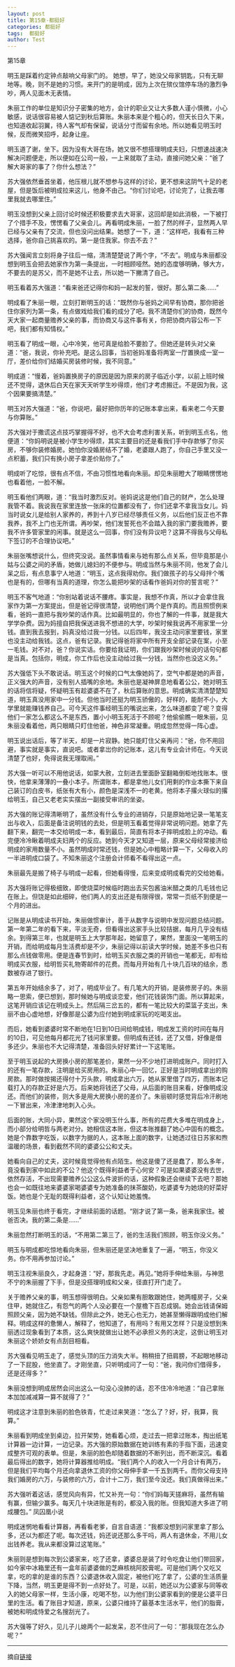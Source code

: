 ```yaml
---
layout: post
title: 第15章-都挺好
categories: 都挺好
tags:  都挺好
author: Test
---
```


第15章

明玉是踩着约定钟点敲响父母家门的。 她想，早了，她没父母家钥匙，只有无聊地等。晚，则不是她的习惯。来开门的是明成，因为上次在殡仪馆停车场的激烈争吵，两人见面木无表情。



朱丽工作的单位是知识分子密集的地方，会计的职业又让大多数人谨小慎微，小心敏感，说话很容易被人惦记到秋后算账。朱丽本来是个粗心的，但天长日久下来，也知道收起羽翼，待人客气却有保留，说话分寸而留有余地。所以她看见明玉时候，反而微笑招呼，起身让座。



明玉道了谢，坐下。因为没有大哥在场，她又很不想搭理明成夫妇，只想速战速决解决问题便走，所以便如在公司一般，一上来就取了主动，直接问她父亲：“爸了解大哥家的事了？你什么想法？”



苏大强依然垂首坐着，他压根儿就不想参与这样的讨论，更不想来这阴气十足的老屋，但是饭后被明成拉来这儿，他身不由己。“你们讨论吧，讨论完了，让我去哪里我就去哪里住。”



明玉没想到父亲上回讨论时候还积极要求去大哥家，这回却是如此消极，一下被打了个措手不及，愣愣看了父亲会儿。再看明成朱丽，一脸了然的样子，显然两人早已经与父亲有了交流，但也没问出结果。她想了一下，道：“这样吧，我看有三种选择，爸你自己挑喜欢的。第一是住我家。你去不去？”



苏大强闻言立刻将身子往后一缩，清清楚楚说了两个字，“不去”。明成与朱丽都没想到明玉会把去她家作为第一条提出，一时相顾哑然。她的态度够明确，够大方，不要去的是苏父，而不是她不让去，所以她一下撇清了自己。



明玉看着苏大强道：“看来爸还记得你和妈一起发的誓，很好。那么第二条……”



明成看了朱丽一眼，立刻打断明玉的话：“既然你与爸妈之间早有协商，那你把爸住你家列为第一条，有点做戏给我们看的成分了吧。我不清楚你们的协商，既然今天大家一起商量赡养父亲的事，而协商又与这件事有关，你把协商内容公布一下吧，我们都有知情权。”



明玉看了明成一眼，心中冷笑，他可真是给脸不要脸了。但她还是转头对父亲道：“爸，我说，你补充吧。是这么回事，当初爸妈准备将两室一厅置换成一室一厅，差价给你们结婚买房装修时候，我不同意。”



明成道：“慢着，爸妈置换房子的原因是因为原来的房子临近小学，以前上班时候还不觉得，退休后白天在家天天听学生吵得烦，他们才考虑搬迁。不是因为我，这个因果要搞清楚。”



明玉对苏大强道：“爸，你说吧，最好把你历年的记账本拿出来，看来老二今天要与你算账。”



苏大强对于撒谎这点技巧掌握得不好，也不大会考虑利害关系，听到明玉点名，他便道：“你妈明说是被小学生吵得烦，其实主要目的还是看我们手中存款够了你买房，不够你装修婚房。她怕你没婚房结不了婚，老婆跟人跑了，你自己手里又没一点积蓄，我们只有换小房子拿差价贴你了。”



明成听了吃惊，很有点不信，不由习惯性地看向朱丽。却见朱丽瞪大了眼睛愣愣地也看着他，一脸不解。



明玉看他们两眼，道：“我当时激烈反对。爸妈说这是他们自己的财产，怎么处理我管不着。我说我在家里连放一张床的位置都没有了，你们还拿不拿我当女儿。妈当时说女儿是给别人家养的，养到十八岁已经尽够责任义务，以后他们反正也不靠我养，我不上门也无所谓。再吵架，他们发誓死也不会踏入我的家门要我赡养，要我不许多管家里的闲事。就是这么一回事，你们没有异议吧？这算不得我与父母私下签订的不合理协议吧。”



朱丽张嘴想说什么，但终究没说。虽然事情看来与她有那么点关系，但毕竟那是小姑与公婆之间的矛盾，她做儿媳妇的不便参与。明成当然与朱丽不同，他发了会儿呆之后，有点息事宁人地道：“明玉，这点我得劝你。我们做孩子的与父母拌个嘴也是有的，但哪有当真的道理，你怎么能把吵架的话看作爸妈对你的誓言呢？”



明玉不客气地道：“你别站着说话不腰疼。事实是，我想不作真，所以才会拿住我家作为第一方案提出，但是爸记得很清楚，说明他们两个是作真的。而且照惯例来看，爸妈一直把与我吵架的话作真。比如最明显的，你也了解的一件事，就是我大学学杂费。因为妈擅自把我保送进我不想进的大学，吵架时候我说再不用家里一分钱。直到我去报到，妈真没给过我一分钱。以后四年，我没主动问家里要钱，家里也没主动给我钱。这点，爸有记录。我记得爸将家中所有开支全部记录在案，小至一毛钱。对不对，爸？你说实话。你要给我证明，你们跟我吵架时候说的话句句都是当真。包括你，明成，你工作后也没主动给过我一分钱，当然你也没这义务。”



苏大强低下头不敢说话。明玉这个时候的口气太像她妈了，空气中都是她的声音，正义强大的声音，没有别人插嘴的余地。朱丽也是凝神屏息地看着公公，她对明玉的话将信将疑，怀疑明玉有趁婆婆不在了，秋后算账的意思。明成确实清清楚楚知道，明玉真没用家中一分钱。但他当时还挺为明玉骄傲的，好样的，能耐不小，大学里就能赚钱养自己。可今天这件事经明玉的嘴说出来，怎么味道都变了呢？变得他们一家怎么都这么不是东西，置小小明玉死活于不顾呢？他偷偷瞧一眼朱丽，见朱丽没看着他，两只眼睛只盯住他爸，神色非常凝重。明成忽然觉得一阵心虚。



明玉说出话后，等了半天，却是一片寂静。她只能盯住父亲再问：“爸，你不用回避，事实就是事实，直说吧。或者拿岀你的记账本，这儿有专业会计师在。今天说清楚了也好，免得说我无理取闹。”



苏大强一听可以不用他说话，如蒙大赦，立刻进去里面卧室翻箱倒柜地找账本。很快，他拿来薄薄的一叠小本子。所谓账本，都是拿他儿女们用剩的作业本撕下来自己装订的白皮书，纸张有大有小，颜色是深浅不一的老黄。他将本子撂火球似的撂给明玉，自己又老老实实摆出一副接受审讯的坐姿。



苏大强的账记得清晰明了，虽然没有什么专业的进销存，只是原始地记录一笔笔支出与收入，后面是备注说明钱的去处，但是明玉看着觉得非常说明问题。她拿了先翻下来，翻完一本交给明成一本，看到最后，简直有将本子摔明成脸上的冲动。看完便冷冷瞅着明成夫妇两个的反应。她到今天才又知道一层，原来父母经常接济给明成的家用数量不小。虽然明成时常还钱，但是她心中粗略计算一下，父母收入的一半进明成口袋了。不知朱丽这个注册会计师看不看得出这一点。



朱丽最先是搬了椅子与明成一起看，但她看得慢，后来变成明成看完的交给她看。



苏大强将账记得极细致，即使烧菜时候临时跑出去买包酱油米醋之类的几毛钱也记在账上。但饶是如此细碎，他们两人的支出还是有限得很，常常一页纸不到便是一个月的进出。



记账是从明成读书开始，朱丽做惯审计，善于从数字与说明中发现问题总结问题。第一年第二年的看下来，平淡无奇，但看得出这家手头比较拮据，每月几乎没有结余。到得第三年，也就是明玉上大学那年起，她留意了，果然，里面没一笔明玉的开销，而给明成每月生活费却是不少，朱丽记得以前读大学时候，她差不多也只有那么点钱做零用。便是连春节到时，给明玉买衣服之类的开销也一笔都无，却有给明成买衣服，给明哲买礼物寄邮件的花费。而每月开始有几十块几百块的结余，悉数被存进了银行。



第五年开始结余多了，对了，明成毕业了。有几笔大的开销，是装修房子的。朱丽略一思索，便已想到，那时候她与明成谈恋爱，他们花钱装饰门面。所以算起来，这笔开销应该记在明成头上。然后隔三岔五的，都有一笔比较大的菜篮子支出，朱丽不由心虚地想，好像那是公婆为应付她到明成家玩的吃喝支出。



而后，她看到婆婆时常不断地在1日到10日间给明成钱，明成发工资的时间在每月的10日，可见他每月都花光了钱问家里要。但明成有还钱，还了又借，好像是借多还少。朱丽也不大记得清楚，准备回头好好累计一下这笔账。



至于明玉说起的大房换小房的那笔差价，果然一分不少地打进明成账户。同时打入的还有一笔存款，注明是给买房用的。朱丽心中一回忆，正好是当时明成拿出的购房款。那时做按揭还得付十万头款，明成拿出六万，她从家里借了四万，而账本记载打入的存款正好是六万。后来她将钱还了父母，从后面的账目来看，好像明成没还。而他们的装修，则大多是用大房换小房的差价了。朱丽顿时感觉背后冷汗刷地一下冒出来，冷津津地刺入心头。



后面的账，大同小异，果然这个家没明玉什么事，所有的花费大多堆在明成身上，而小部分给明哲与两老对分。她相信这本账，但这本账推翻了她心中固有的概念。她是个靠数字吃饭，以数字为据的人，这本账上面的数字，让她透过往日苏家和煦温暖的场景，看到截然不同的婆婆公公和丈夫。



她看向自己的丈夫，这时候竟觉得他有点陌生。他这是傻了还是蠢了，那么多年，竟没看到家中如此的不公？他这个既得利益者于心何安？可是如果婆婆没有去世，依然存活，不出现需要赡养公公这么件波折的话，这种假象还会继续下去吧？那她也会一如既往地来婆婆家喝婆婆专为她准备的抹茶酸奶，吃婆婆专为她烧的好菜好饭。她也是个无耻的既得利益者，这个认知让她羞愧。



明玉见朱丽也终于看完，才继续前面的话题。“刚才说了第一条，爸来我家住。被爸否决。我的第二条是……”



朱丽忽然打断明玉的话，“不用第二第三了，爸的生活我们照顾，明玉你没义务。”



明玉与明成都吃惊地看向朱丽，但朱丽还是坚决地重复了一遍，“明玉，你没义务。你不用再参加讨论。”



明玉注视朱丽良久，才起身道：“好，那我先走。再见。”她将手伸给朱丽，与神思不宁的朱丽握了下手，但是没搭理明成和父亲，径直打开门走了。



关于赡养父亲的事，明玉想得很明白。父亲如果有胆敢跟她住，她两幢房子，父亲住甲，她就住乙，有怨气的两个人没必要在一个屋檐下百忍成钢。她会出钱请保姆照顾父亲，因为她不缺钱。但除此之外，她无心也无力，她甚至懒得跟明成他们解释。明成这样的惫懒人，解释了，他知道了，有用吗？有用又怎样？只是没想到朱丽透过现象看到了本质，这么爽快就做出让她不必承担义务的决定，这倒让明玉对朱丽这个娇娇女有点刮目相看。



苏大强看见明玉走了，感觉头顶的压力消失大半。稍稍扭了扭肩膀，不起眼地移动了一下屁股，他坐直了。才刚坐直，只听明成问了一句：“爸，我问你们借得多，还是还得多？”



朱丽没想到明成居然会问出这么一句没心没肺的话，忍不住冷冷地道：“自己拿账本加加减减算一算不就得了？”



明成这才注意到朱丽的脸色铁青，忙走过来笑道：“怎么了？好，好，我算，我算。”



朱丽看到明成坐到桌边，拉开架势，她看着心烦，走过去一把拿过账本，掏出纸笔计算器一边计算，一边记录。苏大强的原始数据在她训练有素的手指下面，迅速变成整齐可观的表单。但是，朱丽的脸色却随着数据的不断列出，而不断深沉。看着最后得出的数字，她将计算器推给明成。“我们两个人的收入一个月合计有两万，但是我们平均每个月还向拿退休工资的你父母伸手拿一千五到两千。而你父母支持我们婚房的六万，与装修的六万，合计十二万，我们至今没还。我们真做得出来。”



苏大强听着这话，感觉风向有异，忙又补充一句：“你们妈每天搓麻将，虽然有输有赢，但输少赢多。每天几十块进账是有的，都没入我的账。但我知道大多进了明成腰包。” 凤囚凰小说



明成迷惘地看看计算器，再看看老爹，自言自语道：“我都没想到问家里拿了那么多，还以为都还了呢。每次还钱，妈还说还那么多干吗，两人有退休金，不用儿女出钱养老。我从来都没算过这笔账。”



朱丽则是想到每次到公婆家来，吃了还拿，婆婆总是装了时令吃食让他们带回家，如今家中冰箱里还有一盒年前婆婆做的芝麻核桃阿胶膏呢。可是他们两个又吃又拿，吃的拿的是谁的东西？公婆退休收入固定，被他们吃了拿了，公婆的生活质量下降，当然，明玉更是得不到一点好处了。可是，以前，她还以为公婆家与同等收入的她父母家一样，生活小康，吃喝不愁，以为他们到公婆家看到的便是公婆平日里的生活。看了账目才知道，原来，公婆只维持了最基本生活水平，他们的脂膏，被她和明成恃爱之名搜刮光了。



苏大强等了好久，见儿子儿媳两个一起发呆，忍不住问了一句：“那我现在怎么办呢？”







*****

摘自[链接](https://m.vodtw.com/wapbook-53717-32938774/)